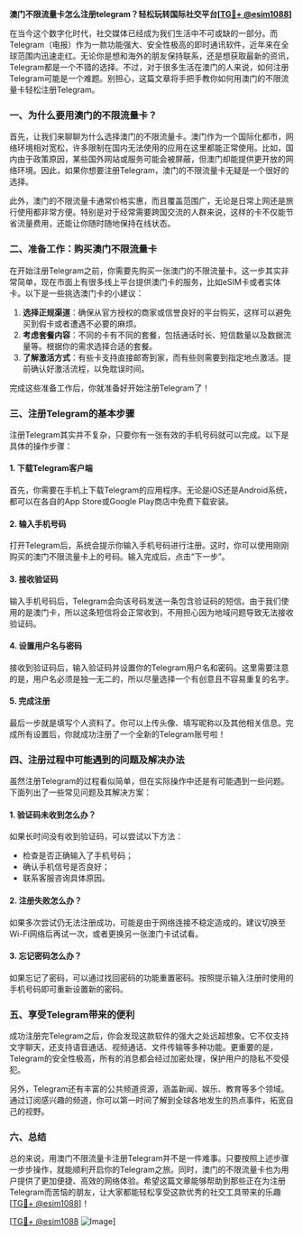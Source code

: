 **澳门不限流量卡怎么注册telegram？轻松玩转国际社交平台[[TG💪+ @esim1088](https://t.me/s/esim1088)]**

在当今这个数字化时代，社交媒体已经成为我们生活中不可或缺的一部分。而Telegram（电报）作为一款功能强大、安全性极高的即时通讯软件，近年来在全球范围内迅速走红。无论你是想和海外的朋友保持联系，还是想获取最新的资讯，Telegram都是一个不错的选择。不过，对于很多生活在澳门的人来说，如何注册Telegram可能是一个难题。别担心，这篇文章将手把手教你如何用澳门的不限流量卡轻松注册Telegram。

### 一、为什么要用澳门的不限流量卡？

首先，让我们来聊聊为什么选择澳门的不限流量卡。澳门作为一个国际化都市，网络环境相对宽松，许多限制在国内无法使用的应用在这里都能正常使用。比如，国内由于政策原因，某些国外网站或服务可能会被屏蔽，但澳门却能提供更开放的网络环境。因此，如果你想要注册Telegram，澳门的不限流量卡无疑是一个很好的选择。

此外，澳门的不限流量卡通常价格实惠，而且覆盖范围广，无论是日常上网还是旅行使用都非常方便。特别是对于经常需要跨国交流的人群来说，这样的卡不仅能节省流量费用，还能让你随时随地保持在线状态。

### 二、准备工作：购买澳门不限流量卡

在开始注册Telegram之前，你需要先购买一张澳门的不限流量卡。这一步其实非常简单，现在市面上有很多线上平台提供澳门卡的服务，比如eSIM卡或者实体卡。以下是一些挑选澳门卡的小建议：

1. **选择正规渠道**：确保从官方授权的商家或信誉良好的平台购买，这样可以避免买到假卡或者遭遇不必要的麻烦。
2. **考虑套餐内容**：不同的卡有不同的套餐，包括通话时长、短信数量以及数据流量等。根据你的需求选择合适的套餐。
3. **了解激活方式**：有些卡支持直接邮寄到家，而有些则需要到指定地点激活。提前确认好激活流程，以免耽误时间。

完成这些准备工作后，你就准备好开始注册Telegram了！

### 三、注册Telegram的基本步骤

注册Telegram其实并不复杂，只要你有一张有效的手机号码就可以完成。以下是具体的操作步骤：

#### 1. 下载Telegram客户端
首先，你需要在手机上下载Telegram的应用程序。无论是iOS还是Android系统，都可以在各自的App Store或Google Play商店中免费下载安装。

#### 2. 输入手机号码
打开Telegram后，系统会提示你输入手机号码进行注册。这时，你可以使用刚刚购买的澳门不限流量卡上的号码。输入完成后，点击“下一步”。

#### 3. 接收验证码
输入手机号码后，Telegram会向该号码发送一条包含验证码的短信。由于我们使用的是澳门卡，所以这条短信将会正常收到，不用担心因为地域问题导致无法接收验证码。

#### 4. 设置用户名与密码
接收到验证码后，输入验证码并设置你的Telegram用户名和密码。这里需要注意的是，用户名必须是独一无二的，所以尽量选择一个有创意且不容易重复的名字。

#### 5. 完成注册
最后一步就是填写个人资料了。你可以上传头像、填写昵称以及其他相关信息。完成所有设置后，你就成功注册了一个全新的Telegram账号啦！

### 四、注册过程中可能遇到的问题及解决办法

虽然注册Telegram的过程看似简单，但在实际操作中还是有可能遇到一些问题。下面列出了一些常见问题及其解决方案：

#### 1. 验证码未收到怎么办？
如果长时间没有收到验证码，可以尝试以下方法：
- 检查是否正确输入了手机号码；
- 确认手机信号是否良好；
- 联系客服咨询具体原因。

#### 2. 注册失败怎么办？
如果多次尝试仍无法注册成功，可能是由于网络连接不稳定造成的。建议切换至Wi-Fi网络后再试一次，或者更换另一张澳门卡试试看。

#### 3. 忘记密码怎么办？
如果忘记了密码，可以通过找回密码的功能重置密码。按照提示输入注册时使用的手机号码即可重新设置新的密码。

### 五、享受Telegram带来的便利

成功注册完Telegram之后，你会发现这款软件的强大之处远超想象。它不仅支持文字聊天，还支持语音通话、视频通话、文件传输等多种功能。更重要的是，Telegram的安全性极高，所有的消息都会经过加密处理，保护用户的隐私不受侵犯。

另外，Telegram还有丰富的公共频道资源，涵盖新闻、娱乐、教育等多个领域。通过订阅感兴趣的频道，你可以第一时间了解到全球各地发生的热点事件，拓宽自己的视野。

### 六、总结

总的来说，用澳门不限流量卡注册Telegram并不是一件难事。只要按照上述步骤一步步操作，就能顺利开启你的Telegram之旅。同时，澳门的不限流量卡也为用户提供了更加便捷、高效的网络体验。希望这篇文章能够帮助到那些正在为注册Telegram而苦恼的朋友，让大家都能轻松享受这款优秀的社交工具带来的乐趣[[TG💪+ @esim1088](https://t.me/s/esim1088)]！

[[TG💪+ @esim1088](https://t.me/s/esim1088) ![Image](https://i.postimg.cc/4NQfJmqS/Snipaste-2025-05-13-00-14-12.png)]